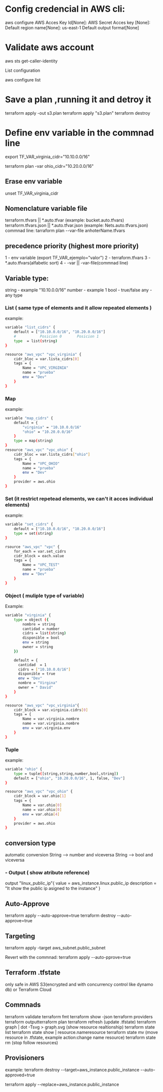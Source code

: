 # Config credencial in AWS cli:


aws configure
AWS Acces Key Id[None]:
AWS Secret Acces key [None]:
Default region name[None]: us-east-1
Default output format[None]

# Validate aws  account

aws sts get-caller-identity

List  configuration

aws configure list

# Save a plan ,running it and detroy it
terraform apply -out s3.plan
terraform apply "s3.plan"
terraform destroy

# Define env variable in the commnad line

export TF_VAR_virginia_cidr="10.10.0.0/16"

terraform plan -var ohio_cidr="10.20.0.0/16"

## Erase env variable
unset TF_VAR_virginia_cidr

## Nomenclature variable file
terraform.tfvars ||  *.auto.tfvar (example: bucket.auto.tfvars)
terraform.tfvars.json ||  *.auto.tfvar.json (example: Nets.auto.tfvars.json)
commnad line: tarraform plan --var-file anhoterName.tfvars

## precedence priority (highest more priority)
1 - env variable (export TF_VAR_ejemplo="valor")
2 - terraform.tfvars
3 - *.auto.tfvars(alfabetic sort)
4 - -var || -var-file(commnad line)

## Variable type:
string -  example "10.10.0.0/16"
number -  example 1
bool -    true/false
any  -    any type

### List ( same type of elements and it allow repeated elements )
example:
```bash
variable "list_cidrs" {
    default = ["10.10.0.0/16", "10.20.0.0/16"]
    #           Posicion 0       Posicion 1
    type  = list(string)
}

resource "aws_vpc" "vpc_virginia" {
    cidr_bloc = var.lista_cidrs[0]
    tags = {
        Name = "VPC_VIRGINIA"
        name = "prueba"
        env = "Dev"
    }
}

```
### Map
example:
```bash
variable "map_cidrs" {
    default = {
        "virginia" = "10.10.0.0/16"
        "ohio" = "10.20.0.0/16"
    }
    type = map(string)
}
resource "aws_vpc" "vpc_ohio" {
    cidr_bloc = var.lista_cidrs["ohio"]
    tags = {
        Name = "VPC_OHIO"
        name = "prueba"
        env = "Dev"
    }
    provider = aws.ohio
}

```
### Set (it restrict repetead elements, we can't it acces  individual elements)
example:
```bash
variable "set_cidrs" {
    default = ["10.10.0.0/16", "10.20.0.0/16"]
    type = set(string)
}

rsource "aws_vpc" "vpc" {
    for_each = var.set_cidrs
    cidr_block = each.value
    tags = {
        Name = "VPC_TEST"
        name = "prueba"
        env = "Dev"
    }
}

```
### Object ( muliple type of variable)
Example:
```bash
variable "virginia" {
    type = object ({
        nombre = string
        cantidad = number
        cidrs = list(string)
        disponible = bool
        env = string
        owner = string
    })

    default = {
      cantidad  = 1
      cidrs = ["10.10.0.0/16"]
      disponible = true
      env = "Dev"
      nombre = "Virgina"
      owner = " David"
    }
}

resource "aws_vpc" "vpc_virginia"{
    cidr_block = var.virginia.cidrs[0]
    tags = {
        Name = var.virginia.nombre
        name = var.virginia.nombre
        env = var.virginia.env
    }
}

```
### Tuple 
example:
```bash
variable "ohio" {
    type = tuple([string,string,number,bool,string])
    default = ["ohio", "10.20.0.0/16", 1, false, "Dev"]
}

resource "aws_vpc" "vpc_ohio" {
    cidr_block = var.ohio[1]
    tags = {
        Name = var.ohio[0]
        name = var.ohio[0]
        env = var.ohio[4]
    }
    provider = aws.ohio
}

```

## conversion type
automatic conversion
String --> number and viceversa
String --> bool   and viceversa

### - Output ( show atribute reference)

output "linux_public_ip"{
    value = aws_instance.linux.public_ip
    description = "It show the public ip asigned to the instance"
}

## Auto-Approve
 terraform apply --auto-approve=true
 terraform destroy --auto-approve=true

## Targeting
  terraform apply -target aws_subnet.public_subnet

  Revert with the commnad:
  terraform apply --auto-pprove=true

## Terraform .tfstate
only safe in AWS S3(encrypted and with concurrency control like dynamo db) or Terraform Cloud

## Commnads
terraform validate
terraform fmt
terraform show -json
terraform providers
terraform outputterraform plan
terraform refresh (update .tfstate)
terraform graph | dot -Tsvg > graph.svg (show resource realtionship)
terraform state list
terraform state show  | resource.nameresource
terraform state mv (move resource in .tfstate, example action:change name resource)
terraform state rm (stop follow resources)

## Provisioners
example:
terraform destroy --target=aws_instance.public_instance --auto-approved=true

terraform apply --replace=aws_instance.public_instance